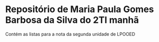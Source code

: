 # Repositório de Maria Paula Gomes Barbosa da Silva do 2TI manhã
Contém as listas para a nota da segunda unidade de LPOOED
